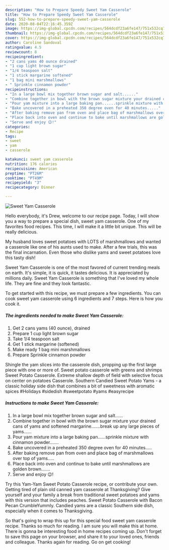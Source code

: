 ```yaml
---
description: "How to Prepare Speedy Sweet Yam Casserole"
title: "How to Prepare Speedy Sweet Yam Casserole"
slug: 552-how-to-prepare-speedy-sweet-yam-casserole
date: 2020-08-04T22:16:45.359Z
image: https://img-global.cpcdn.com/recipes/564dcdf23a6fe147/751x532cq70/sweet-yam-casserole-recipe-main-photo.jpg
thumbnail: https://img-global.cpcdn.com/recipes/564dcdf23a6fe147/751x532cq70/sweet-yam-casserole-recipe-main-photo.jpg
cover: https://img-global.cpcdn.com/recipes/564dcdf23a6fe147/751x532cq70/sweet-yam-casserole-recipe-main-photo.jpg
author: Caroline Sandoval
ratingvalue: 4.5
reviewcount: 8
recipeingredient:
- "2 cans yams 40 ounce drained"
- "1 cup light brown sugar"
- "1/4 teaspoon salt"
- "1 stick margarine softened"
- "1 bag mini marshmallows"
- " Sprinkle cinnamon powder"
recipeinstructions:
- "In a large bowl mix together brown sugar and salt......"
- "Combine together in bowl with the brown sugar mixture your drained cans of yams and softened margarine.......break up any large pieces of yams......"
- "Pour yam mixture into a large baking pan......sprinkle mixture with cinnamon powder......."
- "Bake uncovered in a preheated 350 degree oven for 40 minutes....."
- "After baking remove pan from oven and place bag of marshmallows over top of yams....."
- "Place back into oven and continue to bake until marshmallows are golden brown......."
- "Serve and enjoy 😉!"
categories:
- Recipe
tags:
- sweet
- yam
- casserole

katakunci: sweet yam casserole 
nutrition: 176 calories
recipecuisine: American
preptime: "PT26M"
cooktime: "PT49M"
recipeyield: "3"
recipecategory: Dinner

---
```



![Sweet Yam Casserole](https://img-global.cpcdn.com/recipes/564dcdf23a6fe147/751x532cq70/sweet-yam-casserole-recipe-main-photo.jpg)

Hello everybody, it's Drew, welcome to our recipe page. Today, I will show you a way to prepare a special dish, sweet yam casserole. One of my favorites food recipes. This time, I will make it a little bit unique. This will be really delicious.

My husband loves sweet potatoes with LOTS of marshmallows and wanted a casserole like one of his aunts used to make. After a few trials, this was the final incarnation. Even those who dislike yams and sweet potatoes love this tasty dish!

Sweet Yam Casserole is one of the most favored of current trending meals on earth. It's simple, it is quick, it tastes delicious. It is appreciated by millions daily. Sweet Yam Casserole is something that I've loved my whole life. They are fine and they look fantastic.


To get started with this recipe, we must prepare a few ingredients. You can cook sweet yam casserole using 6 ingredients and 7 steps. Here is how you cook it.

<!--inarticleads1-->

##### The ingredients needed to make Sweet Yam Casserole:

1. Get 2 cans yams (40 ounce), drained
1. Prepare 1 cup light brown sugar
1. Take 1/4 teaspoon salt
1. Get 1 stick margarine (softened)
1. Make ready 1 bag mini marshmallows
1. Prepare  Sprinkle cinnamon powder


Shingle the yam slices into the casserole dish, propping up the first large piece with one or more of. Sweet potato casserole with greens and shrimps Sweet Potato Casserole. Extreme shallow depth of field with selective focus on center on potatoes Casserole. Southern Candied Sweet Potato Yams - a classic holiday side dish that combines a bit of sweetness with aromatic spices #Holidays #sidedish #sweetpotato #yams #easyrecipe 

<!--inarticleads2-->

##### Instructions to make Sweet Yam Casserole:

1. In a large bowl mix together brown sugar and salt......
1. Combine together in bowl with the brown sugar mixture your drained cans of yams and softened margarine.......break up any large pieces of yams......
1. Pour yam mixture into a large baking pan......sprinkle mixture with cinnamon powder.......
1. Bake uncovered in a preheated 350 degree oven for 40 minutes.....
1. After baking remove pan from oven and place bag of marshmallows over top of yams.....
1. Place back into oven and continue to bake until marshmallows are golden brown.......
1. Serve and enjoy 😉!


Try this Yam-Yam Sweet Potato Casserole recipe, or contribute your own. Getting tired of plain old canned yam casserole at Thanksgiving? Give yourself and your family a break from traditional sweet potatoes and yams with this version that includes peaches. Sweet Potato Casserole with Bacon Pecan CrumbleYummly. Candied yams are a classic Southern side dish, especially when it comes to Thanksgiving. 

So that's going to wrap this up for this special food sweet yam casserole recipe. Thanks so much for reading. I am sure you will make this at home. There is gonna be interesting food in home recipes coming up. Don't forget to save this page on your browser, and share it to your loved ones, friends and colleague. Thanks again for reading. Go on get cooking!
